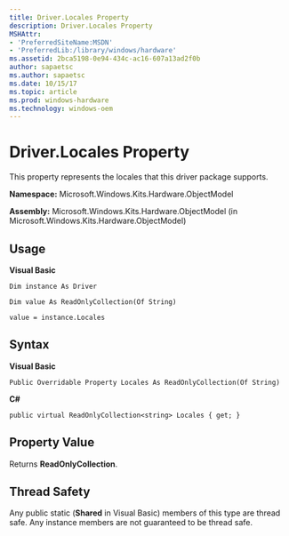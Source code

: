 ```yaml
---
title: Driver.Locales Property
description: Driver.Locales Property
MSHAttr:
- 'PreferredSiteName:MSDN'
- 'PreferredLib:/library/windows/hardware'
ms.assetid: 2bca5198-0e94-434c-ac16-607a13ad2f0b
author: sapaetsc
ms.author: sapaetsc
ms.date: 10/15/17
ms.topic: article
ms.prod: windows-hardware
ms.technology: windows-oem
---
```


# Driver.Locales Property


This property represents the locales that this driver package supports.

**Namespace:** Microsoft.Windows.Kits.Hardware.ObjectModel

**Assembly:** Microsoft.Windows.Kits.Hardware.ObjectModel (in Microsoft.Windows.Kits.Hardware.ObjectModel)

## <span id="Usage"></span><span id="usage"></span><span id="USAGE"></span>Usage


**Visual Basic**

`Dim instance As Driver`

`Dim value As ReadOnlyCollection(Of String)`

`value = instance.Locales`

## <span id="Syntax"></span><span id="syntax"></span><span id="SYNTAX"></span>Syntax


**Visual Basic**

`Public Overridable Property Locales As ReadOnlyCollection(Of String)`

**C#**

`public virtual ReadOnlyCollection<string> Locales { get; }`

## <span id="Property_Value"></span><span id="property_value"></span><span id="PROPERTY_VALUE"></span>Property Value


Returns **ReadOnlyCollection**.

## <span id="Thread_Safety"></span><span id="thread_safety"></span><span id="THREAD_SAFETY"></span>Thread Safety


Any public static (**Shared** in Visual Basic) members of this type are thread safe. Any instance members are not guaranteed to be thread safe.

 

 






